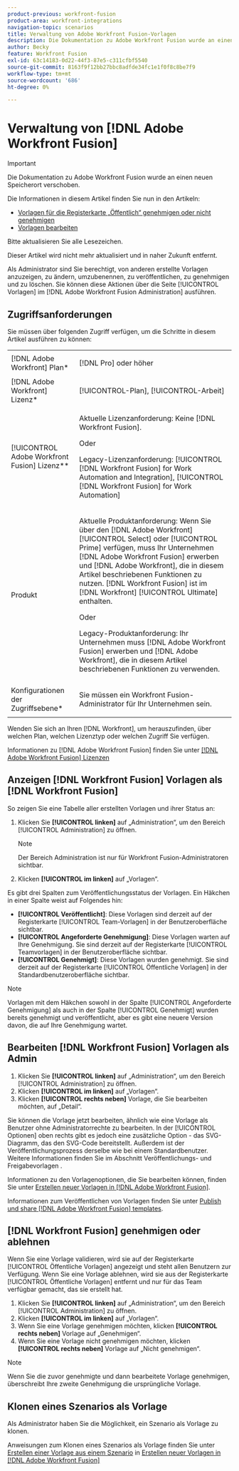 ```yaml
---
product-previous: workfront-fusion
product-area: workfront-integrations
navigation-topic: scenarios
title: Verwaltung von Adobe Workfront Fusion-Vorlagen
description: Die Dokumentation zu Adobe Workfront Fusion wurde an einen neuen Speicherort verschoben. Dieser Artikel ist veraltet, enthält jedoch einen Link zum neuen Artikel, der diese Funktion behandelt.
author: Becky
feature: Workfront Fusion
exl-id: 63c14183-0d22-44f3-87e5-c311cfbf5540
source-git-commit: 8163f9f12bb27bbc8adfde34fc1e1f0f8c8be7f9
workflow-type: tm+mt
source-wordcount: '686'
ht-degree: 0%

---
```


# Verwaltung von [!DNL Adobe Workfront Fusion]

>[!IMPORTANT]
>
>Die Dokumentation zu Adobe Workfront Fusion wurde an einen neuen Speicherort verschoben.
>
>Die Informationen in diesem Artikel finden Sie nun in den Artikeln:
>
>* [Vorlagen für die Registerkarte „Öffentlich“ genehmigen oder nicht genehmigen](https://experienceleague.adobe.com/docs/workfront-fusion/using/set-up-and-manage-fusion/manage-templates-admin/approve-templates.html)
>* [Vorlagen bearbeiten](https://experienceleague.adobe.com/docs/workfront-fusion/using/set-up-and-manage-fusion/manage-templates-admin/edit-templates.html)
>
>Bitte aktualisieren Sie alle Lesezeichen.
>
>Dieser Artikel wird nicht mehr aktualisiert und in naher Zukunft entfernt.

Als Administrator sind Sie berechtigt, von anderen erstellte Vorlagen anzuzeigen, zu ändern, umzubenennen, zu veröffentlichen, zu genehmigen und zu löschen. Sie können diese Aktionen über die Seite [!UICONTROL Vorlagen] im [!DNL Adobe Workfront Fusion Administration] ausführen.

## Zugriffsanforderungen

Sie müssen über folgenden Zugriff verfügen, um die Schritte in diesem Artikel ausführen zu können:

<table style="table-layout:auto"> 
 <col> 
 <col> 
 <tbody> 
  <tr> 
    <td role="rowheader">[!DNL Adobe Workfront] Plan*</td> 
   <td> <p>[!DNL Pro] oder höher</p> </td> 
  </tr>
   <tr data-mc-conditions="QuicksilverOrClassic.Draft mode"> 
    <td role="rowheader">[!DNL Adobe Workfront] Lizenz*</td> 
    <td> <p>[!UICONTROL-Plan], [!UICONTROL-Arbeit]</p> </td> 
   </tr>
  <tr> 
   <td role="rowheader">[!UICONTROL Adobe Workfront Fusion] Lizenz**</td> 
  <td>
   <p>Aktuelle Lizenzanforderung: Keine [!DNL Workfront Fusion].</p>
   <p>Oder</p>
   <p>Legacy-Lizenzanforderung: [!UICONTROL [!DNL Workfront Fusion] for Work Automation and Integration], [!UICONTROL [!DNL Workfront Fusion] for Work Automation]</p>
   </td>  
  </tr> 
  <tr> 
   <td role="rowheader">Produkt</td> 
   <td>
   <p>Aktuelle Produktanforderung: Wenn Sie über den [!DNL Adobe Workfront] [!UICONTROL Select] oder [!UICONTROL Prime] verfügen, muss Ihr Unternehmen [!DNL Adobe Workfront Fusion] erwerben und [!DNL Adobe Workfront], die in diesem Artikel beschriebenen Funktionen zu nutzen. [!DNL Workfront Fusion] ist im [!DNL Workfront] [!UICONTROL Ultimate] enthalten.</p>
   <p>Oder</p>
   <p>Legacy-Produktanforderung: Ihr Unternehmen muss [!DNL Adobe Workfront Fusion] erwerben und [!DNL Adobe Workfront], die in diesem Artikel beschriebenen Funktionen zu verwenden.</p>
   </td> 
  </tr> 
  <tr data-mc-conditions=""> 
   <td role="rowheader">Konfigurationen der Zugriffsebene*</td> 
   <td> <p>Sie müssen ein Workfront Fusion-Administrator für Ihr Unternehmen sein.</p> </td> 
  </tr> 
 </tbody> 
</table>

Wenden Sie sich an Ihren [!DNL Workfront], um herauszufinden, über welchen Plan, welchen Lizenztyp oder welchen Zugriff Sie verfügen.

Informationen zu [!DNL Adobe Workfront Fusion] finden Sie unter [[!DNL Adobe Workfront Fusion] Lizenzen](../../../workfront-fusion/get-started/license-automation-vs-integration.md)

## Anzeigen [!DNL Workfront Fusion] Vorlagen als [!DNL Workfront Fusion]

So zeigen Sie eine Tabelle aller erstellten Vorlagen und ihrer Status an:

1. Klicken Sie **[!UICONTROL linken]** auf „Administration“, um den Bereich [!UICONTROL Administration] zu öffnen.

   >[!NOTE]
   >
   >Der Bereich Administration ist nur für Workfront Fusion-Administratoren sichtbar.

1. Klicken **[!UICONTROL im linken]** auf „Vorlagen“.

Es gibt drei Spalten zum Veröffentlichungsstatus der Vorlagen. Ein Häkchen in einer Spalte weist auf Folgendes hin:

* **[!UICONTROL Veröffentlicht]**: Diese Vorlagen sind derzeit auf der Registerkarte [!UICONTROL Team-Vorlagen] in der Benutzeroberfläche sichtbar.
* **[!UICONTROL Angeforderte Genehmigung]**: Diese Vorlagen warten auf Ihre Genehmigung. Sie sind derzeit auf der Registerkarte [!UICONTROL Teamvorlagen] in der Benutzeroberfläche sichtbar.
* **[!UICONTROL Genehmigt]**: Diese Vorlagen wurden genehmigt. Sie sind derzeit auf der Registerkarte [!UICONTROL Öffentliche Vorlagen] in der Standardbenutzeroberfläche sichtbar.

>[!NOTE]
>
>Vorlagen mit dem Häkchen sowohl in der Spalte [!UICONTROL Angeforderte Genehmigung] als auch in der Spalte [!UICONTROL Genehmigt] wurden bereits genehmigt und veröffentlicht, aber es gibt eine neuere Version davon, die auf Ihre Genehmigung wartet.

## Bearbeiten [!DNL Workfront Fusion] Vorlagen als Admin

1. Klicken Sie **[!UICONTROL linken]** auf „Administration“, um den Bereich [!UICONTROL Administration] zu öffnen.
1. Klicken **[!UICONTROL im linken]** auf „Vorlagen“.
1. Klicken **[!UICONTROL rechts neben]** Vorlage, die Sie bearbeiten möchten, auf „Detail“.

Sie können die Vorlage jetzt bearbeiten, ähnlich wie eine Vorlage als Benutzer ohne Administratorrechte zu bearbeiten. In der [!UICONTROL Optionen] oben rechts gibt es jedoch eine zusätzliche Option - das SVG-Diagramm, das den SVG-Code bereitstellt. Außerdem ist der Veröffentlichungsprozess derselbe wie bei einem Standardbenutzer. Weitere Informationen finden Sie im Abschnitt Veröffentlichungs- und Freigabevorlagen .

Informationen zu den Vorlagenoptionen, die Sie bearbeiten können, finden Sie unter [Erstellen neuer Vorlagen in [!DNL Adobe Workfront Fusion]](../../../workfront-fusion/scenarios/templates/create-new-fusion-templates.md).

Informationen zum Veröffentlichen von Vorlagen finden Sie unter [Publish und share [!DNL Adobe Workfront Fusion] templates](../../../workfront-fusion/scenarios/templates/publish-and-share-fusion-templates.md).

## [!DNL Workfront Fusion] genehmigen oder ablehnen

Wenn Sie eine Vorlage validieren, wird sie auf der Registerkarte [!UICONTROL Öffentliche Vorlagen] angezeigt und steht allen Benutzern zur Verfügung. Wenn Sie eine Vorlage ablehnen, wird sie aus der Registerkarte [!UICONTROL Öffentliche Vorlagen] entfernt und nur für das Team verfügbar gemacht, das sie erstellt hat.

1. Klicken Sie **[!UICONTROL linken]** auf „Administration“, um den Bereich [!UICONTROL Administration] zu öffnen.
1. Klicken **[!UICONTROL im linken]** auf „Vorlagen“.
1. Wenn Sie eine Vorlage genehmigen möchten, klicken **[!UICONTROL rechts neben]** Vorlage auf „Genehmigen“.
1. Wenn Sie eine Vorlage nicht genehmigen möchten, klicken **[!UICONTROL rechts neben]** Vorlage auf „Nicht genehmigen“.

>[!NOTE]
>
>Wenn Sie die zuvor genehmigte und dann bearbeitete Vorlage genehmigen, überschreibt Ihre zweite Genehmigung die ursprüngliche Vorlage.

## Klonen eines Szenarios als Vorlage

Als Administrator haben Sie die Möglichkeit, ein Szenario als Vorlage zu klonen.

Anweisungen zum Klonen eines Szenarios als Vorlage finden Sie unter [Erstellen einer Vorlage aus einem Szenario](../../../workfront-fusion/scenarios/templates/create-new-fusion-templates.md#create-a-template-from-a-scenario) in [Erstellen neuer Vorlagen in [!DNL Adobe Workfront Fusion]](../../../workfront-fusion/scenarios/templates/create-new-fusion-templates.md)

